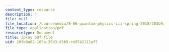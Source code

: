 ```yaml
---
content_type: resource
description: ''
file: null
file_location: /coursemedia/8-06-quantum-physics-iii-spring-2018/203b9a82165a35d385b5ce9742111af7_tmKD8T_Lm2I.pdf
file_type: application/pdf
resourcetype: Document
title: 3play pdf file
uid: 203b9a82-165a-35d3-85b5-ce9742111af7
---
```

